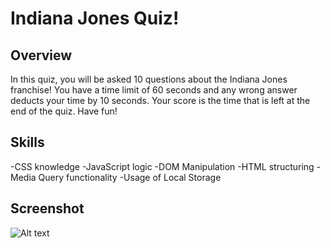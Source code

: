 # Indiana Jones Quiz!

## Overview

In this quiz, you will be asked 10 questions about the Indiana Jones franchise! You have a time limit of 60 seconds and any wrong answer deducts your time by 10 seconds. Your score is the time that is left at the end of the quiz. Have fun!

## Skills

-CSS knowledge
-JavaScript logic
-DOM Manipulation
-HTML structuring
-Media Query functionality
-Usage of Local Storage

## Screenshot

![Alt text](/Screen%20Shot%202022-11-15%20at%2011.54.09%20AM.png "Indiana Jones Quiz")
